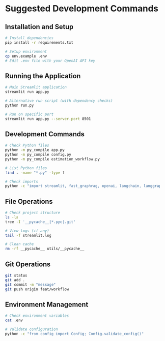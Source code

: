 # Suggested Development Commands

## Installation and Setup
```bash
# Install dependencies
pip install -r requirements.txt

# Setup environment
cp env.example .env
# Edit .env file with your OpenAI API key
```

## Running the Application
```bash
# Main Streamlit application
streamlit run app.py

# Alternative run script (with dependency checks)
python run.py

# Run on specific port
streamlit run app.py --server.port 8501
```

## Development Commands
```bash
# Check Python files
python -m py_compile app.py
python -m py_compile config.py
python -m py_compile estimation_workflow.py

# List Python files
find . -name "*.py" -type f

# Check imports
python -c "import streamlit, fast_graphrag, openai, langchain, langgraph"
```

## File Operations
```bash
# Check project structure
ls -la
tree -I '__pycache__|*.pyc|.git'

# View logs (if any)
tail -f streamlit.log

# Clean cache
rm -rf __pycache__ utils/__pycache__
```

## Git Operations
```bash
git status
git add .
git commit -m "message"
git push origin feat/workflow
```

## Environment Management
```bash
# Check environment variables
cat .env

# Validate configuration
python -c "from config import Config; Config.validate_config()"
```